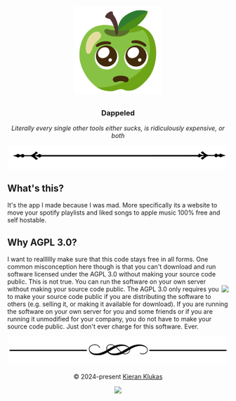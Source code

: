 <h3 align="center">
    <img src="https://raw.githubusercontent.com/taciturnaxolotl/dappeled/master/.github/images/dappeled.svg" width="200" alt="Logo"/><br/>
    <img src="https://raw.githubusercontent.com/taciturnaxolotl/carriage/master/.github/images/transparent.png" height="45" width="0px"/>
    <span>Dappeled</span>
    <img src="https://raw.githubusercontent.com/taciturnaxolotl/carriage/master/.github/images/transparent.png" height="30" width="0px"/>
</h3>

<p align="center">
    <i>Literally every single other tools either sucks, is ridiculously expensive, or both</i>
</p>

<p align="center">
	<img src="https://raw.githubusercontent.com/taciturnaxolotl/carriage/master/.github/images/line-break-thin.svg" />
</p>

## What's this?

It's the app I made because I was mad. More specifically its a website to move your spotify playlists and liked songs to apple music 100% free and self hostable.

## Why AGPL 3.0?

I want to realllllly make sure that this code stays free in all forms. One common misconception here though is that you can't download and run software licensed under the AGPL 3.0 without making your source code public. This is not true. You can run the software on your own server without making your source code public. <img src="https://cachet.dunkirk.sh/emojis/kitty-gun/r" align="right" /> The AGPL 3.0 only requires you to make your source code public if you are distributing the software to others (e.g. selling it, or making it available for download). If you are running the software on your own server for you and some friends or if you are running it unmodified for your company, you do not have to make your source code public. Just don't ever charge for this software. Ever.

<p align="center">
	<img src="https://raw.githubusercontent.com/taciturnaxolotl/carriage/master/.github/images/line-break.svg" />
</p>

<p align="center">
	&copy 2024-present <a href="https://github.com/taciturnaxolotl">Kieran Klukas</a>
</p>

<p align="center">
	<a href="https://github.com/taciturnaxolotl/dappeled/blob/master/LICENSE.md"><img src="https://img.shields.io/static/v1.svg?style=for-the-badge&label=License&message=AGPL 3.0&logoColor=d9e0ee&colorA=363a4f&colorB=b7bdf8"/></a>
</p>
